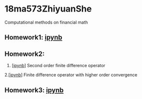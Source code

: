 # 18ma573ZhiyuanShe
Computational methods on financial math
## Homework1: [ipynb](src/hw1.ipynb)
## Homework2: <br>

1. [[ipynb](src/hw2.ipynb)] Second order finite difference operator <br>

2.[[ipynb](src/hw2_1.ipynb)] Finite difference operator with higher order convergence 
## Homework3: [ipynb](src/HW3_1.ipynb)
